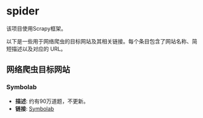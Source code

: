 # spider

该项目使用Scrapy框架。

以下是一些用于网络爬虫的目标网站及其相关链接。每个条目包含了网站名称、简短描述以及对应的 URL。

## 网络爬虫目标网站

### Symbolab
- **描述**: 约有90万道题，不更新。
- **链接**: [Symbolab](https://www.symbolab.com/popular-pre-algebra)